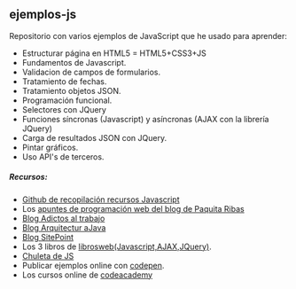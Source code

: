 ## ejemplos-js

Repositorio con varios ejemplos de JavaScript que he usado para aprender:
- Estructurar página en HTML5 = HTML5+CSS3+JS
- Fundamentos de Javascript.
- Validacion de campos de formularios.
- Tratamiento de fechas.
- Tratamiento objetos JSON.
- Programación funcional.
- Selectores con JQuery
- Funciones síncronas (Javascript) y asíncronas (AJAX con la librería JQuery)
- Carga de resultados JSON con JQuery. 
- Pintar gráficos.
- Uso API's de terceros.

##### Recursos:

* [Github de recopilación recursos Javascript](https://github.com/sergiodxa/impresionante-javascript)
* Los [apuntes de programación web del blog de Paquita Ribas](http://racovermell.com/)
* [Blog Adictos al trabajo](https://www.adictosaltrabajo.com/tag/javascript/)
* [Blog Arquitectur aJava](http://www.arquitecturajava.com/categoria/javascript-core/)
* [Blog SitePoint](https://www.sitepoint.com/%20javascript/)
* Los 3 libros de [librosweb(Javascript,AJAX,JQuery)](http://librosweb.es/).
* [Chuleta de JS](http://www.emezeta.com/articulos/javascript-cheatsheet-chuleta-js)
* Publicar ejemplos online con [codepen](http://codepen.io/).
* Los cursos online de [codeacademy](http://www.codecademy.com/)
